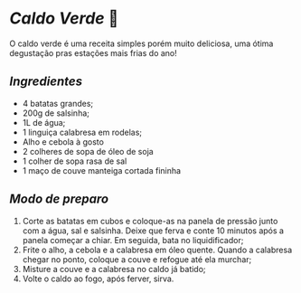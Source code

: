 # _Caldo Verde_ :green_heart:

O caldo verde é uma receita simples porém muito deliciosa, uma ótima degustação pras estações mais frias do ano!

## _Ingredientes_

- 4 batatas grandes;
- 200g de salsinha;
- 1L de água;
- 1 linguiça calabresa em rodelas;
- Alho e cebola à gosto
- 2 colheres de sopa de óleo de soja
- 1 colher de sopa rasa de sal
- 1 maço de couve manteiga cortada fininha

## _Modo de preparo_

1. Corte as batatas em cubos e coloque-as na panela de pressão junto com a água, sal e salsinha. Deixe que ferva e conte 10 minutos após a panela começar a chiar. Em seguida, bata no liquidificador;
2. Frite o alho, a cebola e a calabresa em óleo quente. Quando a calabresa chegar no ponto, coloque a couve e refogue até ela murchar;
3. Misture a couve e a calabresa no caldo já batido;
4. Volte o caldo ao fogo, após ferver, sirva.
